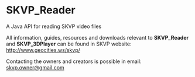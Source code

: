 # SKVP_Reader
A Java API for reading SKVP video files


All information, guides, resources and downloads relevant to **SKVP_Reader** and **SKVP_3DPlayer** can be found in SKVP website: http://www.geocities.ws/skvp/

Contacting the owners and creators is possible in email: skvp.owner@gmail.com

